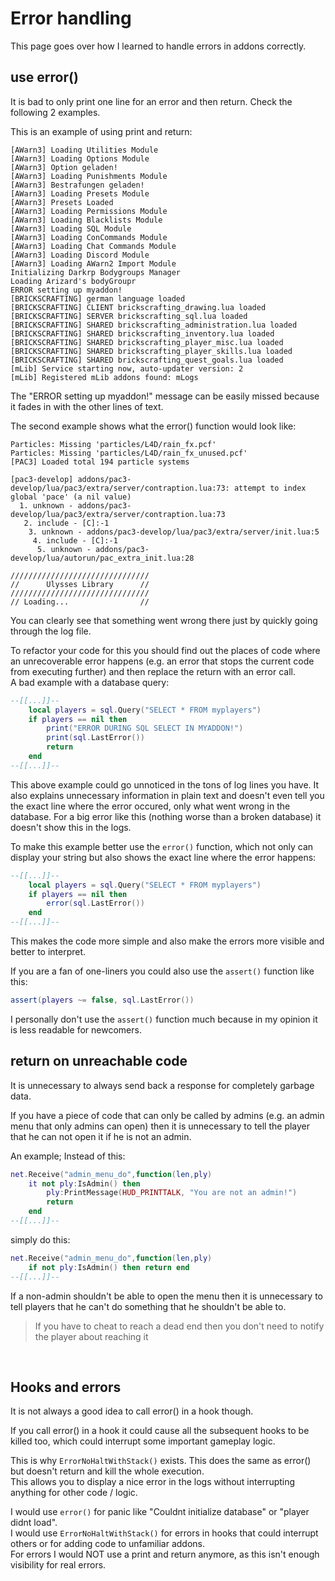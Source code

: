 # Error handling

This page goes over how I learned to handle errors in addons correctly.


## use error()

It is bad to only print one line for an error and then return. Check the following 2 examples.

This is an example of using print and return:

```
[AWarn3] Loading Utilities Module
[AWarn3] Loading Options Module
[AWarn3] Option geladen!
[AWarn3] Loading Punishments Module
[AWarn3] Bestrafungen geladen!
[AWarn3] Loading Presets Module
[AWarn3] Presets Loaded
[AWarn3] Loading Permissions Module
[AWarn3] Loading Blacklists Module
[AWarn3] Loading SQL Module
[AWarn3] Loading ConCommands Module
[AWarn3] Loading Chat Commands Module
[AWarn3] Loading Discord Module
[AWarn3] Loading AWarn2 Import Module
Initializing Darkrp Bodygroups Manager
Loading Arizard's bodyGroupr
ERROR setting up myaddon!
[BRICKSCRAFTING] german language loaded
[BRICKSCRAFTING] CLIENT brickscrafting_drawing.lua loaded
[BRICKSCRAFTING] SERVER brickscrafting_sql.lua loaded
[BRICKSCRAFTING] SHARED brickscrafting_administration.lua loaded
[BRICKSCRAFTING] SHARED brickscrafting_inventory.lua loaded
[BRICKSCRAFTING] SHARED brickscrafting_player_misc.lua loaded
[BRICKSCRAFTING] SHARED brickscrafting_player_skills.lua loaded
[BRICKSCRAFTING] SHARED brickscrafting_quest_goals.lua loaded
[mLib] Service starting now, auto-updater version: 2
[mLib] Registered mLib addons found: mLogs
```

The "ERROR setting up myaddon!" message can be easily missed because it fades in with the other lines of text.

The second example shows what the error() function would look like:

```
Particles: Missing 'particles/L4D/rain_fx.pcf'
Particles: Missing 'particles/L4D/rain_fx_unused.pcf'
[PAC3] Loaded total 194 particle systems

[pac3-develop] addons/pac3-develop/lua/pac3/extra/server/contraption.lua:73: attempt to index global 'pace' (a nil value)
  1. unknown - addons/pac3-develop/lua/pac3/extra/server/contraption.lua:73
   2. include - [C]:-1
    3. unknown - addons/pac3-develop/lua/pac3/extra/server/init.lua:5
     4. include - [C]:-1
      5. unknown - addons/pac3-develop/lua/autorun/pac_extra_init.lua:28

///////////////////////////////
//      Ulysses Library      //
///////////////////////////////
// Loading...                //
```

You can clearly see that something went wrong there just by quickly going through the log file.

To refactor your code for this you should find out the places of code where an unrecoverable error happens (e.g. an error that stops the current code from executing further) and then replace the return with an error call.  
A bad example with a database query:

```lua
--[[...]]--
    local players = sql.Query("SELECT * FROM myplayers")
    if players == nil then
        print("ERROR DURING SQL SELECT IN MYADDON!")
        print(sql.LastError())
        return
    end
--[[...]]--
```

This above example could go unnoticed in the tons of log lines you have. It also explains unnecessary information in plain text and doesn't even tell you the exact line where the error occured, only what went wrong in the database. For a big error like this (nothing worse than a broken database) it doesn't show this in the logs.

To make this example better use the `error()` function, which not only can display your string but also shows the exact line where the error happens:

```lua
--[[...]]--
    local players = sql.Query("SELECT * FROM myplayers")
    if players == nil then
        error(sql.LastError())
    end
--[[...]]--
```

This makes the code more simple and also make the errors more visible and better to interpret.

If you are a fan of one-liners you could also use the `assert()` function like this:

```lua
assert(players ~= false, sql.LastError())
```

I personally don't use the `assert()` function much because in my opinion it is less readable for newcomers.


## return on unreachable code

It is unnecessary to always send back a response for completely garbage data.  

If you have a piece of code that can only be called by admins (e.g. an admin menu that only admins can open) then it is unnecessary to tell the player that he can not open it if he is not an admin.

An example; Instead of this:

```lua
net.Receive("admin_menu_do",function(len,ply)
    it not ply:IsAdmin() then
        ply:PrintMessage(HUD_PRINTTALK, "You are not an admin!")
        return
    end
--[[...]]--
```

simply do this:

```lua
net.Receive("admin_menu_do",function(len,ply)
    if not ply:IsAdmin() then return end
--[[...]]--
```

If a non-admin shouldn't be able to open the menu then it is unnecessary to tell players that he can't do something that he shouldn't be able to.

> If you have to cheat to reach a dead end then you don't need to notify the player about reaching it

&nbsp;

## Hooks and errors

It is not always a good idea to call error() in a hook though.  

If you call error() in a hook it could cause all the subsequent hooks to be killed too, which could interrupt some important gameplay logic.

This is why `ErrorNoHaltWithStack()` exists. This does the same as error() but doesn't return and kill the whole execution.  
This allows you to display a nice error in the logs without interrupting anything for other code / logic.

I would use `error()` for panic like "Couldnt initialize database" or "player didnt load".  
I would use `ErrorNoHaltWithStack()` for errors in hooks that could interrupt others or for adding code to unfamiliar addons.  
For errors I would NOT use a print and return anymore, as this isn't enough visibility for real errors.

